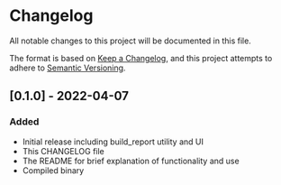# Changelog
All notable changes to this project will be documented in this file.

The format is based on [Keep a Changelog](https://keepachangelog.com/en/1.0.0/),
and this project attempts to adhere to [Semantic Versioning](https://semver.org/spec/v2.0.0.html).


## [0.1.0] - 2022-04-07
### Added
- Initial release including build_report utility and UI
- This CHANGELOG file
- The README for brief explanation of functionality and use
- Compiled binary